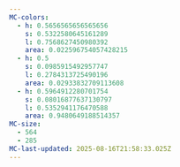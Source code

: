 ```yaml
---
MC-colors:
  - h: 0.5656565656565656
    s: 0.5322580645161289
    l: 0.7568627450980392
    area: 0.022596754057428215
  - h: 0.5
    s: 0.0985915492957747
    l: 0.2784313725490196
    area: 0.02933832709113608
  - h: 0.5964912280701754
    s: 0.08016877637130797
    l: 0.5352941176470588
    area: 0.9480649188514357
MC-size:
  - 564
  - 285
MC-last-updated: 2025-08-16T21:58:33.025Z
---
```

